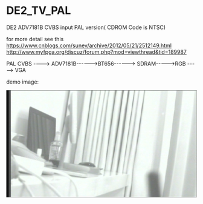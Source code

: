 # DE2_TV_PAL    
DE2 ADV7181B CVBS input PAL version( CDROM Code is NTSC)     

for more detail see this    
https://www.cnblogs.com/sunev/archive/2012/05/21/2512149.html    
http://www.myfpga.org/discuz/forum.php?mod=viewthread&tid=189987    


PAL CVBS ----> ADV7181B------>BT656------> SDRAM----->RGB -----> VGA    

demo image:     

![](https://github.com/11tools/DE2_TV_PAL/blob/main/demo.jpg?raw=true)




